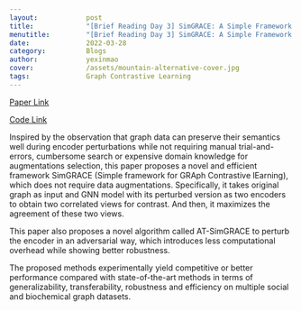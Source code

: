 ```yaml
---
layout:            post
title:             "[Brief Reading Day 3] SimGRACE: A Simple Framework for Graph Contrastive Learning without Data Augmentation"
menutitle:         "[Brief Reading Day 3] SimGRACE: A Simple Framework for Graph Contrastive Learning without Data Augmentation"
date:              2022-03-28
category:          Blogs
author:            yexinmao
cover:             /assets/mountain-alternative-cover.jpg
tags:              Graph Contrastive Learning
---
```


[Paper Link](https://arxiv.org/abs/2202.03104)

[Code Link](https://github.com/junxia97/SimGRACE)

Inspired by the observation that graph data can preserve their semantics well during encoder perturbations while not requiring manual trial-and-errors, cumbersome search or expensive domain knowledge for augmentations selection, this paper proposes a novel and efficient framework SimGRACE (Simple framework for GRAph Contrastive lEarning), which does not require data augmentations. Specifically, it takes original graph as input and GNN model with its perturbed version as two encoders to obtain two correlated views for contrast. And then, it maximizes the agreement of these two views. 

This paper also proposes a novel algorithm called AT-SimGRACE to perturb the encoder in an adversarial way, which introduces less computational overhead while showing better robustness. 

The proposed methods experimentally yield competitive or better performance compared with state-of-the-art methods in terms of generalizability, transferability, robustness and efficiency on multiple social and biochemical graph datasets.

